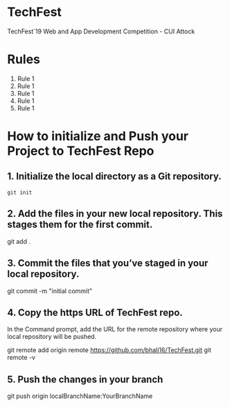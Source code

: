 # TechFest
TechFest`19 Web and App Development Competition - CUI Attock


# Rules
1. Rule 1
2. Rule 1
3. Rule 1
4. Rule 1
5. Rule 1

# How to initialize and Push your Project to TechFest Repo

## 1. Initialize the local directory as a Git repository.
```
git init
```

## 2. Add the files in your new local repository. This stages them for the first commit.
git add .

## 3. Commit the files that you’ve staged in your local repository.
git commit -m "initial commit"

## 4. Copy the https URL of TechFest repo.
In the Command prompt, add the URL for the remote repository where your local repository will be pushed.

git remote add origin remote https://github.com/bhali16/TechFest.git
git remote -v

## 5. Push the changes in your branch

git push origin localBranchName:YourBranchName


